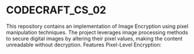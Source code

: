 # CODECRAFT_CS_02
This repository contains an implementation of Image Encryption using pixel manipulation techniques. The project leverages image processing methods to secure digital images by altering their pixel values, making the content unreadable without decryption.  Features Pixel-Level Encryption:
